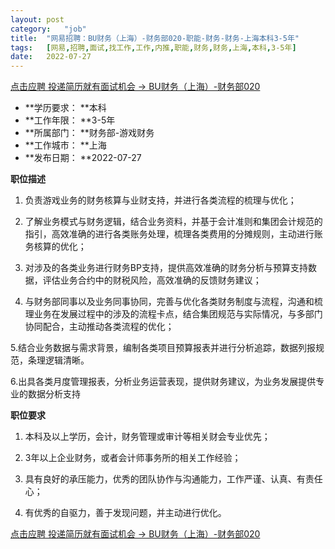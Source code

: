 ```yaml
---
layout:	post
category:	"job"
title:	"网易招聘：BU财务（上海）-财务部020-职能-财务-财务-上海本科3-5年"
tags:	[网易,招聘,面试,找工作,工作,内推,职能,财务,财务,上海,本科,3-5年]
date:	2022-07-27
---
```


[点击应聘 投递简历就有面试机会 ->  BU财务（上海）-财务部020](http://mobile.bole.netease.com/bole/boleDetail?id=40083&employeeId=346f03c3cda5f04c&key=all)



- **学历要求： **本科
- **工作年限： **3-5年
- **所属部门： **财务部-游戏财务
- **工作城市： **上海
- **发布日期： **2022-07-27



**职位描述**

1. 负责游戏业务的财务核算与业财支持，并进行各类流程的梳理与优化；

2. 了解业务模式与财务逻辑，结合业务资料，并基于会计准则和集团会计规范的指引，高效准确的进行各类账务处理，梳理各类费用的分摊规则，主动进行账务核算的优化； 

3. 对涉及的各类业务进行财务BP支持，提供高效准确的财务分析与预算支持数据，评估业务合约中的财税风险，高效准确的反馈财务建议； 

4. 与财务部同事以及业务同事协同，完善与优化各类财务制度与流程，沟通和梳理业务在发展过程中的涉及的流程卡点，结合集团规范与实际情况，与多部门协同配合，主动推动各类流程的优化； 

5.结合业务数据与需求背景，编制各类项目预算报表并进行分析追踪，数据列报规范，条理逻辑清晰。

6.出具各类月度管理报表，分析业务运营表现，提供财务建议，为业务发展提供专业的数据分析支持



**职位要求**

1. 本科及以上学历，会计，财务管理或审计等相关财会专业优先； 

2. 3年以上企业财务，或者会计师事务所的相关工作经验； 

3. 具有良好的承压能力，优秀的团队协作与沟通能力，工作严谨、认真、有责任心；

4. 有优秀的自驱力，善于发现问题，并主动进行优化。



[点击应聘 投递简历就有面试机会 ->  BU财务（上海）-财务部020](http://mobile.bole.netease.com/bole/boleDetail?id=40083&employeeId=346f03c3cda5f04c&key=all)
